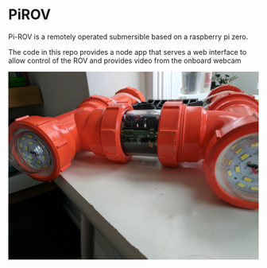 # PiROV

Pi-ROV is a remotely operated submersible based on a raspberry pi zero.

The code in this repo provides a node app that serves a web interface to allow control of the ROV and provides video from the onboard webcam

![Pi-ROV](https://raw.githubusercontent.com/petegale/pirov/master/app/public/images/pirov.jpg)
